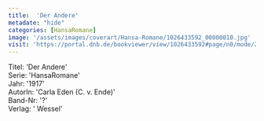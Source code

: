 ```yaml
---
title:  'Der Andere'
metadate: "hide"
categories: [HansaRomane]
image: '/assets/images/coverart/Hansa-Romane/1026433592_00000010.jpg'
visit: 'https://portal.dnb.de/bookviewer/view/1026433592#page/n0/mode/2up'
---
```

Titel: 'Der Andere' <br>
Serie: 'HansaRomane' <br>
Jahr: '1917' <br>
AutorIn: 'Carla Eden (C. v. Ende)' <br>
Band-Nr: '?' <br>
Verlag: ' Wessel'